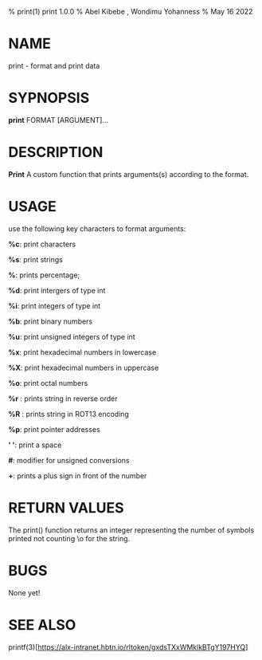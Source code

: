 % print(1) print 1.0.0
% Abel Kibebe , Wondimu Yohanness
% May 16 2022

# NAME

print \- format and print data

# SYPNOPSIS

**print** FORMAT [ARGUMENT]...

# DESCRIPTION

**Print**
A custom function that prints arguments(s) according to the format.

# USAGE

use the following key characters to format arguments:

**%c**: print characters

**%s**: print strings

**%**: prints percentage;

**%d**: print intergers of type int

**%i**: print integers of type int

**%b**: print binary numbers

**%u**: print unsigned integers of type int

**%x**: print hexadecimal numbers in lowercase

**%X**: print hexadecimal numbers in uppercase

**%o**: print octal numbers

**%r** : prints string in reverse order

**%R** : prints string in ROT13 encoding

**%p**: print pointer addresses

**' '**: print a space

**#**: modifier for unsigned conversions

**+**: prints a plus sign in front of the number

# RETURN VALUES

The print() function returns an integer representing the number of symbols
printed not counting \\o for the string.

# BUGS

None yet!

# SEE ALSO

printf(3)[https://alx-intranet.hbtn.io/rltoken/gxdsTXxWMklkBTgY197HYQ]
